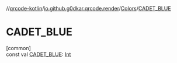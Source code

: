 //[qrcode-kotlin](../../../index.md)/[io.github.g0dkar.qrcode.render](../index.md)/[Colors](index.md)/[CADET_BLUE](-c-a-d-e-t_-b-l-u-e.md)

# CADET_BLUE

[common]\
const val [CADET_BLUE](-c-a-d-e-t_-b-l-u-e.md): [Int](https://kotlinlang.org/api/latest/jvm/stdlib/kotlin/-int/index.html)

